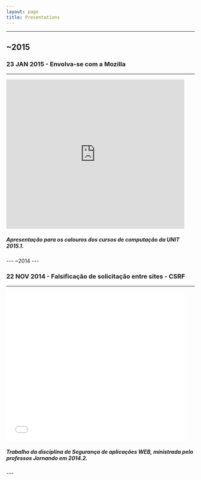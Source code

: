 ```yaml
---
layout: page
title: Presentations
---
```


---
~2015
---

### 23 JAN 2015 - Envolva-se com a Mozilla
---
<iframe src="http://rafastavares.github.io/Talk-Envolva-se/" width="476" height="400" frameborder="0" marginwidth="0" marginheight="0" scrolling="no"></iframe>

<h5>Apresentação para os calouros dos cursos de computação da UNIT 2015.1.</h5>
---
~2014
---

### 22 NOV 2014 - Falsificação de solicitação entre sites - CSRF
---
<iframe src="//www.slideshare.net/slideshow/embed_code/41874521" width="476" height="400" frameborder="0" marginwidth="0" marginheight="0" scrolling="no"></iframe>
<h5>Trabalho da disciplina de Segurança de aplicações WEB, ministrada pelo professos Jornando em 2014.2.</h5>
---

